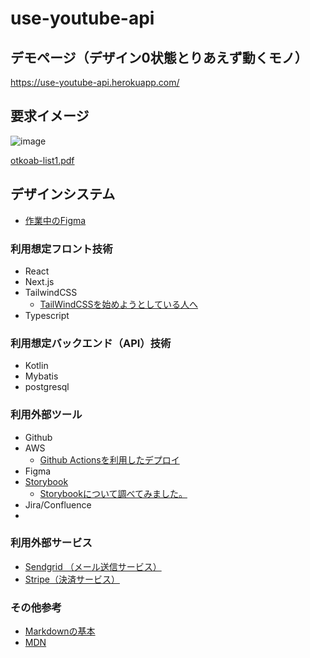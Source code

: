 # use-youtube-api

## デモページ（デザイン0状態とりあえず動くモノ）
https://use-youtube-api.herokuapp.com/

## 要求イメージ
![image](https://user-images.githubusercontent.com/42483012/152087319-221f1cae-c403-4f19-aeff-bd40315e2ba3.png)

[otkoab-list1.pdf](https://github.com/otkshol/use-youtube-api/files/7983304/otkoab-list1.pdf)

## デザインシステム
- [作業中のFigma](https://www.figma.com/file/kHl4ykeBljxZp1wJlKW9JS/otk-project?node-id=0%3A1)

### 利用想定フロント技術
- React
- Next.js
- TailwindCSS
  - [TailWindCSSを始めようとしている人へ](https://zenn.dev/nbr41to/articles/276f40041ad9fe)
- Typescript
### 利用想定バックエンド（API）技術
- Kotlin
- Mybatis
- postgresql
### 利用外部ツール
- Github
- AWS
  - [Github Actionsを利用したデプロイ](https://docs.aws.amazon.com/ja_jp/serverless-application-model/latest/developerguide/deploying-using-github.html)
- Figma
- [Storybook](https://storybook.js.org/)
  - [Storybookについて調べてみました。](https://tech.stmn.co.jp/entry/2021/05/17/155842)
- Jira/Confluence
- 
### 利用外部サービス
- [Sendgrid （メール送信サービス）](https://sendgrid.kke.co.jp/)
- [Stripe（決済サービス）](https://stripe.com/jp)


### その他参考
- [Markdownの基本](https://commonmark.org/help/)
- [MDN](https://developer.mozilla.org/ja/)